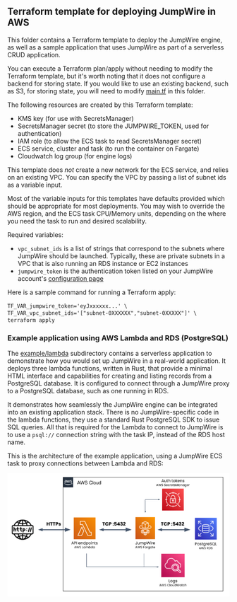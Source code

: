 ## Terraform template for deploying JumpWire in AWS

This folder contains a Terraform template to deploy the JumpWire engine, as well as a sample application that uses JumpWire as part of a serverless CRUD application.

You can execute a Terraform plan/apply without needing to modify the Terraform template, but it's worth noting that it does not configure a backend for storing state. If you would like to use an existing backend, such as S3, for storing state, you will need to modify [main.tf](main.tf) in this folder.

The following resources are created by this Terraform template:
- KMS key (for use with SecretsManager)
- SecretsManager secret (to store the JUMPWIRE_TOKEN, used for authentication)
- IAM role (to allow the ECS task to read SecretsManager secret)
- ECS service, cluster and task (to run the container on Fargate)
- Cloudwatch log group (for engine logs)

This template does _not_ create a new network for the ECS service, and relies on an existing VPC. You can specify the VPC by passing a list of subnet ids as a variable input.

Most of the variable inputs for this templates have defaults provided which should be appropriate for most deployments. You may wish to override the AWS region, and the ECS task CPU/Memory units, depending on the where you need the task to run and desired scalability.

Required variables:
- `vpc_subnet_ids` is a list of strings that correspond to the subnets where JumpWire should be launched. Typically, these are private subnets in a VPC that is also running an RDS instance or EC2 instances
- `jumpwire_token` is the authentication token listed on your JumpWire account's [configuration page](https://stage.jumpwire.ai/configuration)

Here is a sample command for running a Terraform apply:

```shell
TF_VAR_jumpwire_token='eyJxxxxxx...' \
TF_VAR_vpc_subnet_ids='["subnet-0XXXXXX","subnet-0XXXXX"]' \
terraform apply
```

### Example application using AWS Lambda and RDS (PostgreSQL)

The [example/lambda](example/lambda) subdirectory contains a serverless application to demonstrate how you would set up JumpWire in a real-world application. It deploys three lambda functions, written in Rust, that provide a minimal HTML interface and capabilities for creating and listing records from a PostgreSQL database. It is configured to connect through a JumpWire proxy to a PostgreSQL database, such as one running in RDS.

It demonstrates how seamlessly the JumpWire engine can be integrated into an existing application stack. There is no JumpWire-specific code in the lambda functions, they use a standard Rust PostgreSQL SDK to issue SQL queries. All that is required for the Lambda to connect to JumpWire is to use a `psql://` connection string with the task IP, instead of the RDS host name.

This is the architecture of the example application, using a JumpWire ECS task to proxy connections between Lambda and RDS:

![Example architecture diagram](example-architecture.png)
